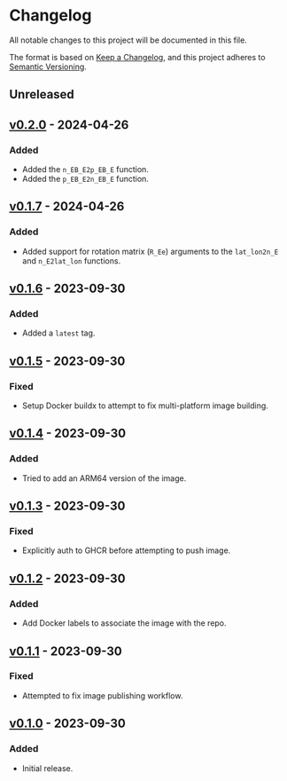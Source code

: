 # Changelog

All notable changes to this project will be documented in this file.

The format is based on [Keep a Changelog](https://keepachangelog.com/en/1.0.0/),
and this project adheres to [Semantic Versioning](https://semver.org/spec/v2.0.0.html).

## Unreleased

## [v0.2.0] - 2024-04-26

[v0.2.0]: https://github.com/ezzatron/nvector-test-api/releases/tag/v0.2.0

### Added

- Added the `n_EB_E2p_EB_E` function.
- Added the `p_EB_E2n_EB_E` function.

## [v0.1.7] - 2024-04-26

[v0.1.7]: https://github.com/ezzatron/nvector-test-api/releases/tag/v0.1.7

### Added

- Added support for rotation matrix (`R_Ee`) arguments to the `lat_lon2n_E` and
  `n_E2lat_lon` functions.

## [v0.1.6] - 2023-09-30

[v0.1.6]: https://github.com/ezzatron/nvector-test-api/releases/tag/v0.1.6

### Added

- Added a `latest` tag.

## [v0.1.5] - 2023-09-30

[v0.1.5]: https://github.com/ezzatron/nvector-test-api/releases/tag/v0.1.5

### Fixed

- Setup Docker buildx to attempt to fix multi-platform image building.

## [v0.1.4] - 2023-09-30

[v0.1.4]: https://github.com/ezzatron/nvector-test-api/releases/tag/v0.1.4

### Added

- Tried to add an ARM64 version of the image.

## [v0.1.3] - 2023-09-30

[v0.1.3]: https://github.com/ezzatron/nvector-test-api/releases/tag/v0.1.3

### Fixed

- Explicitly auth to GHCR before attempting to push image.

## [v0.1.2] - 2023-09-30

[v0.1.2]: https://github.com/ezzatron/nvector-test-api/releases/tag/v0.1.2

### Added

- Add Docker labels to associate the image with the repo.

## [v0.1.1] - 2023-09-30

[v0.1.1]: https://github.com/ezzatron/nvector-test-api/releases/tag/v0.1.1

### Fixed

- Attempted to fix image publishing workflow.

## [v0.1.0] - 2023-09-30

[v0.1.0]: https://github.com/ezzatron/nvector-test-api/releases/tag/v0.1.0

### Added

- Initial release.
